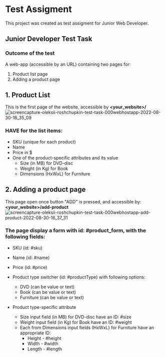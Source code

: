 # Test Assigment

This project was created as test assigment for Junior Web Developer. 

## Junior Developer Test Task

### Outcome of the test

A web-app (accessible by an URL) containing two pages for:

1. Product list page
2. Adding a product page

## 1. Product List

This is the first page of the website, accessible by **<your_website>/**
![screencapture-oleksii-roshchupkin-test-task-000webhostapp-2022-08-30-16_35_09](https://user-images.githubusercontent.com/106179118/187451409-9b0f9b9c-a4b4-4266-a667-6d7595d5cc6b.png)

### HAVE for the list items:

- SKU (unique for each product)
- Name
- Price in $
- One of the product-specific attributes and its value
    - Size (in MB) for DVD-disc
    - Weight (in Kg) for Book
    - Dimensions (HxWxL) for Furniture

## 2. Adding a product page

This page open once button "ADD" is pressed, and accessible by: **<your_website>/add-product**
![screencapture-oleksii-roshchupkin-test-task-000webhostapp-add-product-2022-08-30-16_37_31](https://user-images.githubusercontent.com/106179118/187451766-6b5ebf8a-9ff3-4b74-a666-8e0d97820f3b.png)


### The page display a form with id: #product_form, with the following fields:

- SKU (id: #sku)
- Name (id: #name)
- Price (id: #price)

- Product type switcher (id: #productType) with following options:
    - DVD (can be value or text)
    - Book (can be value or text)
    - Furniture (can be value or text)
    
- Product type-specific attribute
    - Size input field (in MB) for DVD-disc have an ID: #size
    - Weight input field (in Kg) for Book have an ID: #weight
    - Each from Dimensions input fields (HxWxL) for Furniture have an appropriate ID:
        - Height - #height
        - Width - #width
        - Length - #length
